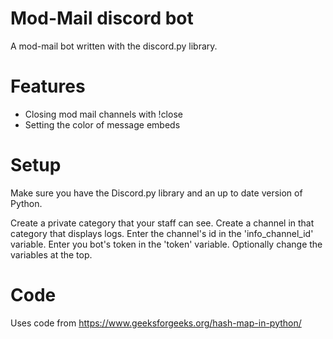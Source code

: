 # Mod-Mail discord bot 

A mod-mail bot written with the discord.py library.

# Features

- Closing mod mail channels with !close
- Setting the color of message embeds

# Setup

Make sure you have the Discord.py library and an
up to date version of Python.

Create a private category that your staff can see.
Create a channel in that category that displays logs.
Enter the channel's id in the 'info_channel_id' variable.
Enter you bot's token in the 'token' variable.
Optionally change the variables at the top.

# Code

Uses code from https://www.geeksforgeeks.org/hash-map-in-python/
